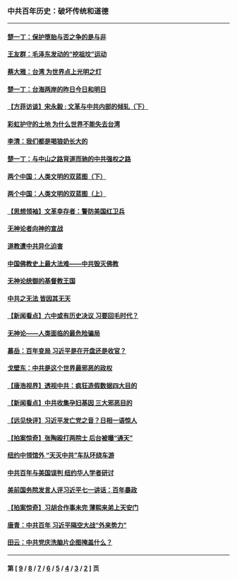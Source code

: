 ### 中共百年历史：破坏传统和道德
---
#### [楚一丁：保护堕胎与否之争的是与非](../../pages/nf1176114/n13815642.md?03140430) 
#### [王友群：毛泽东发动的“挖祖坟”运动](../../pages/nf1176114/n13723639.md?03140430) 
#### [蔡大雅：台湾 为世界点上光明之灯](../../pages/nf1176114/n13531530.md?03140430) 
#### [楚一丁：台海两岸的昨日今日和明日](../../pages/nf1176114/n13531468.md?03140430) 
#### [【方菲访谈】宋永毅 : 文革与中共内部的倾轧（下）](../../pages/nf1176114/n13486836.md?03140430) 
#### [彩虹护守的土地 为什么世界不能失去台湾](../../pages/nf1176114/n13476849.md?03140430) 
#### [李清：我们都是喝狼奶长大的](../../pages/nf1176114/n13471478.md?03140430) 
#### [楚一丁：与中山之路背道而驰的中共强权之路](../../pages/nf1176114/n13437270.md?03140430) 
#### [两个中国：人类文明的双蓝图（下）](../../pages/nf1176114/n13423132.md?03140430) 
#### [两个中国：人类文明的双蓝图（上）](../../pages/nf1176114/n13422687.md?03140430) 
#### [【思想领袖】文革幸存者：警防美国红卫兵](../../pages/nf1176114/n13339289.md?03140430) 
#### [无神论者向神的宣战](../../pages/nf1176114/n13281535.md?03140430) 
#### [道教遭中共异化迫害](../../pages/nf1176114/n13281463.md?03140430) 
#### [中国佛教史上最大法难——中共毁灭佛教](../../pages/nf1176114/n13281397.md?03140430) 
#### [无神论统御的基督教王国](../../pages/nf1176114/n13281280.md?03140430) 
#### [中共之无法 皆因其无天](../../pages/nf1176114/n13281088.md?03140430) 
#### [【新闻看点】六中或有历史决议 习要回毛时代？](../../pages/nf1176114/n13222895.md?03140430) 
#### [无神论——人类面临的最危险骗局](../../pages/nf1176114/n13196137.md?03140430) 
#### [慕岳：百年变局 习近平是在开盘还是收官？](../../pages/nf1176114/n13206516.md?03140430) 
#### [戈壁东：中共是这个世界最邪恶的政权](../../pages/nf1176114/n13085641.md?03140430) 
#### [【唐浩视界】透视中共：疯狂造假数据四大目的](../../pages/nf1176114/n13080590.md?03140430) 
#### [【新闻看点】中共收集孕妇基因 三大邪恶目的](../../pages/nf1176114/n13077182.md?03140430) 
#### [【远见快评】习近平发亡党之音？日相一语惊人](../../pages/nf1176114/n13074809.md?03140430) 
#### [【拍案惊奇】张陶殴打两院士 后台被曝“通天”](../../pages/nf1176114/n13070496.md?03140430) 
#### [纽约中领馆外 “天灭中共”车队环绕车游](../../pages/nf1176114/n13070693.md?03140430) 
#### [中共百年与美国误判 纽约华人学者研讨](../../pages/nf1176114/n13067969.md?03140430) 
#### [美前国务院发言人评习近平七一讲话：百年暴政](../../pages/nf1176114/n13066986.md?03140430) 
#### [【拍案惊奇】习胡合作事未完 薄熙来弟上天安门](../../pages/nf1176114/n13065867.md?03140430) 
#### [唐青：中共百年 习近平隔空大战“外来势力”](../../pages/nf1176114/n13065976.md?03140430) 
#### [田云：中共党庆洗脑片企图掩盖什么？](../../pages/nf1176114/n13064395.md?03140430) 

---
#### 第 [ [9](./9.md?03140430) / [8](./8.md?03140430) / [7](./7.md?03140430) / [6](./6.md?03140430) / [5](./5.md?03140430) / [4](./4.md?03140430) / [3](./3.md?03140430) / [2](./2.md?03140430) ] 页
